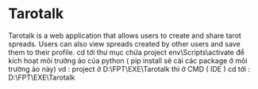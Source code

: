 # Tarotalk

Tarotalk is a web application that allows users to create and share tarot spreads. Users can also view spreads created by other users and save them to their profile.
cd tới thư mục chứa project
env\Scripts\activate để kích hoạt môi trường ảo của python ( pip install sẽ cài các package ở môi trường ảo này)
vd : project ở D:\FPT\EXE\Tarotalk
thì ở CMD ( IDE ) cd tới : D:\FPT\EXE\Tarotalk
